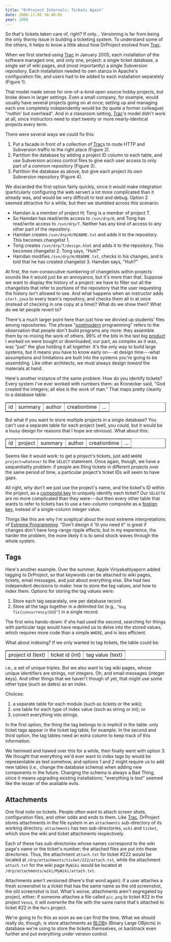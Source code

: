 ```yaml
---
title: "DrProject Internals: Tickets Again"
date: 2006-11-05 10:40:02
year: 2006
---
```

So that's tickets taken care of, right?  If only...  Versioning is far from being the only thorny issue in building a ticketing system.  To understand some of the others, it helps to know a little about how DrProject evolved from <a href="http://trac.edgewall.org">Trac</a>.

When we first started using <a href="http://trac.edgewall.org">Trac</a> in January 2005, each installation of the software managed one, and only one, project: a single ticket database, a single set of wiki pages, and (most importantly) a single Subversion repository.  Each installation needed its own stanza in Apache's configuration file, and users had to be added to each installation separately (Figure 1).

That model made sense for one-of-a-kind open source hobby projects, but broke down in larger settings.  Even a small company, for example, would usually have several projects going on at once; setting up and managing each one completely independently would be (to quote a former colleague) "nuthin' but overhead".  And in a classroom setting, <a href="http://trac.edgewall.org">Trac</a>'s model didn't work at all, since instructors need to start twenty or more nearly-identical projects every term.

There were several ways we could fix this:
<ol>
	<li>Put a facade in front of a collection of <a href="http://trac.edgewall.org">Trac</a>s to route HTTP and Subversion traffic to the right place (Figure 2).</li>
	<li>Partition the database by adding a project ID column to each table, and use Subversion access control files to give each user access to only part of a common repository (Figure 3).</li>
	<li>Partition the database as above, but give each project its own Subversion repository (Figure 4).</li>
</ol>
We discarded the first option fairly quickly, since it would make integration (particularly configuring the web server) a lot more complicated than it already was, and would be very difficult to test and debug.  Option 2 seemed attractive for a while, but then we stumbled across this scenario:
<ul>
	<li>Hamdan is a member of project H; Tong is a member of project T.</li>
	<li>So Hamdan has read/write access to <code>/svn/drp/H</code>, and Tong has read/write access to <code>/svn/drp/T</code>.  Neither has any kind of access to any other part of the repository.</li>
	<li>Hamdan creates <code>/svn/drp/H/README.txt</code> and adds it to the repository.  This becomes changelist 1.</li>
	<li>Tong creates <code>/svn/drp/T/design.html</code> and adds it to the repository.  This becomes changelist 2.  Tong says, "Huh?"</li>
	<li>Hamdan modifies <code>/svn/drp/H/README.txt</code>, checks in his changes, and is told that he has created changelist 3.  Hamdan says, "Huh?"</li>
</ul>
At first, the non-consecutive numbering of changelists within projects sounds like it would just be an annoyance, but it's more than that.  Suppose we want to display the history of a project: we have to filter out all the changelists that refer to portions of the repository that the user requesting the history isn't allowed to see. And what happens when an instructor adds <code>start.java</code> to every team's repository, and checks them all in at once (instead of checking in one copy at a time)?  What do we show then?  What do we let people revert to?

There's a much larger point here than just how we divvied up students' files among repositories.  The phrase "<a href="http://www.mcs.vuw.ac.nz/comp/Publications/archive/CS-TR-02/CS-TR-02-9.pdf">postmodern</a> programming" refers to the observation that people don't build programs any more: they assemble them by re-mixing the work of others.  99% of the bits in the last big <a href="http://h20229.www2.hp.com/products/select/">product</a> I worked on were bought or downloaded; our part, as complex as it was, was "just" the glue holding it all together.  It's the only way to build large systems, but it means you have to know early on---at design time---what assumptions and limitations are built into the systems you're going to be assembling.  Like other architects, we must always design <em>toward</em> the materials at hand.

Here's another instance of the same problem.  How do you identify tickets?  Every system I've ever worked with numbers them: as Kronecker said, "God created the integers; all else is the work of man."  That maps pretty cleanly to a database table:
<table border="1">
<tr>
<td>id</td>
<td>summary</td>
<td>author</td>
<td>creationtime</td>
<td>...</td>
</tr>
</table>
But what if you want to store multiple projects in a single database?  You can't use a separate table for each project (well, you could, but it would be a lousy design for reasons that I hope are obvious).  What about this:
<table border="1">
<tr>
<td>id</td>
<td>project</td>
<td>summary</td>
<td>author</td>
<td>creationtime</td>
<td>...</td>
</tr>
</table>
Seems like it would work: to get a project's tickets, just add <code>WHERE project=whatever</code> to the <code>SELECT</code> statement.  Once again, though, we have a sequentiality problem: if people are filing tickets in different projects over the same period of time, a particular project's ticket IDs will seem to have gaps.

All right, why don't we just use the project's name, and the ticket's ID within the project, as a <a href="http://en.wikipedia.org/wiki/Composite_key">composite key</a> to uniquely identify each ticket?  Our <code>SELECT</code>s are no more complicated than they were---but then every other table that wants to refer to tickets has to use a two-column composite as a <a href="http://en.wikipedia.org/wiki/Foreign_key">foreign key</a>, instead of a single-column integer value.

Things like this are why I'm sceptical about the most extreme interpretations of <a href="http://www.extremeprogramming.org/">Extreme Programming</a>. "Don't design it 'til you need it" is great if changes don't have long-range ripple effects, but in my experience, the harder the problem, the more likely it is to send shock waves through the whole system.
<h2>Tags</h2>
Here's another example.  Over the summer, Apple Viriyakattiyaporn added tagging to DrProject, so that keywords can be attached to wiki pages, tickets, email messages, and just about everything else. She had two independent decisions to make: how to store the tag values, and how to index them.  Options for storing the tag values were:
<ol>
	<li>Store each tag separately, one per database record.</li>
	<li>Store all the tags together in a delimited list (e.g., <code>"bug fix|concurrency|GUI"</code>) in a single record.</li>
</ol>
The first wins hands-down: if she had used the second, searching for things with particular tags would have required us to delve into the stored values, which requires more code than a simple <code>WHERE</code>, and is less efficient.

What about indexing?  If we only wanted to tag tickets, the table could be:
<table border="1">
<tr>
<td>project id (text)</td>
<td>ticket id (int)</td>
<td>tag value (text)</td>
</tr>
</table>
i.e., a set of unique triples.  But we also want to tag wiki pages, whose unique identifiers are strings, not integers.  Oh, and email messages (integer keys).  And other things that we haven't though of yet, that might use some other type (such as dates) as an index.

Choices:
<ol>
	<li>a separate table for each module (such as tickets or the wiki);</li>
	<li>one table for each type of index value (such as string or int); or</li>
	<li>convert everything into strings.</li>
</ol>
In the first option, the thing the tag belongs to is implicit in the table: only ticket tags appear in the ticket tag table, for example.  In the second and third option, the tag tables need an extra column to keep track of this information.

We hemmed and hawed over this for a while, then finally went with option 3.  We thought that everything we'd ever want to index tags by would be representable as text somehow, and options 1 and 2 might require us to add new tables (i.e., change the database schema) when adding new components in the future.  Changing the schema is always a Bad Thing, since it means upgrading existing installations; "everything is text" seemed like the lesser of the available evils.
<h2>Attachments</h2>
One final note on tickets.  People often want to attach screen shots, configuration files, and other odds and ends to them.  Like <a href="http://trac.edgewall.org">Trac</a>, DrProject stores attachments in the file system in an <code>attachments</code> sub-directory of its working directory. <code>attachments</code> has two sub-directories, <code>wiki</code> and <code>ticket</code>, which store the wiki and ticket attachments respectively.

Each of these has sub-directories whose names correspond to the wiki page's name or the ticket's number; the attached files are put into these directories.  Thus, the attachment <code>attach.txt</code> for ticket #222 would be located at <code>/drp/attachments/ticket/222/attach.txt</code>, while the attachment <code>attach.txt</code> for the wiki page <code>MyWiki</code> would be located at <code>/drp/attachments/wiki/MyWiki/attach.txt</code>.

Attachments aren't versioned (there's that word again): if a user attaches a fresh screenshot to a ticket that has the same name as the old screenshot, the old screenshot is lost.  What's worse, attachments aren't segregated by project, either: if someone attaches a file called <code>pic.png</code> to ticket #22 in the project <code>Venus</code>, it will overwrite the file with the same name that's attached to ticket #22 in the <code>Mars</code> project.

We're going to fix this as soon as we can find the time.  What we should really do, though, is store attachments as <a href="http://en.wikipedia.org/wiki/BLOB">BLOB</a>s (Binary Large OBjects) in database we're using to store the tickets themselves, or backtrack even further and put everything under version control.
